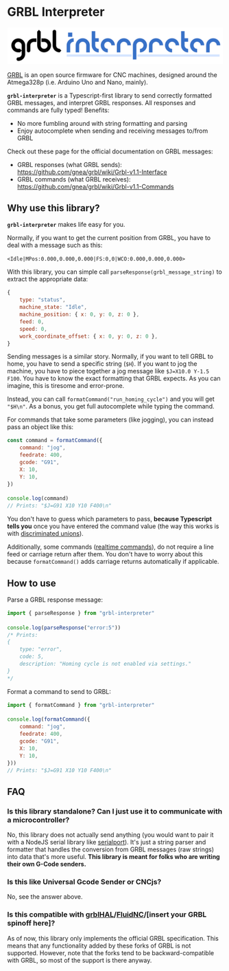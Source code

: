 # GRBL Interpreter

![Inkscape-parser banner](https://github.com/imivi/grbl-interpreter/blob/main/docs/grbl-interpreter-banner.png?raw=true)

[GRBL](https://github.com/gnea/grbl) is an open source firmware for CNC machines, designed around the Atmega328p (i.e. Arduino Uno and Nano, mainly).

**`grbl-interpreter`** is a Typescript-first library to send correctly formatted GRBL messages, and interpret GRBL responses. All responses and commands are fully typed! Benefits:

- No more fumbling around with string formatting and parsing
- Enjoy autocomplete when sending and receiving messages to/from GRBL

Check out these page for the official documentation on GRBL messages:
* GRBL responses (what GRBL sends): https://github.com/gnea/grbl/wiki/Grbl-v1.1-Interface
* GRBL commands (what GRBL receives): https://github.com/gnea/grbl/wiki/Grbl-v1.1-Commands

## Why use this library?

**`grbl-interpreter`** makes life easy for you.

Normally, if you want to get the current position from GRBL, you have to deal with a message such as this:

`<Idle|MPos:0.000,0.000,0.000|FS:0,0|WCO:0.000,0.000,0.000>`

With this library, you can simple call `parseResponse(grbl_message_string)` to extract the appropriate data:

```js
{
    type: "status",
    machine_state: "Idle",
    machine_position: { x: 0, y: 0, z: 0 },
    feed: 0,
    speed: 0,
    work_coordinate_offset: { x: 0, y: 0, z: 0 },
}
```

Sending messages is a similar story. Normally, if you want to tell GRBL to home, you have to send a specific string (`$H`). If you want to jog the machine, you have to piece together a jog message like `$J=X10.0 Y-1.5 F100`. You have to know the exact formatting that GRBL expects. As you can imagine, this is tiresome and error-prone.

Instead, you can call `formatCommand("run_homing_cycle")` and you will get `"$H\n"`. As a bonus, you get full autocomplete while typing the command.

For commands that take some parameters (like jogging), you can instead pass an object like this:

```js
const command = formatCommand({
    command: "jog",
    feedrate: 400,
    gcode: "G91",
    X: 10,
    Y: 10,
})

console.log(command)
// Prints: "$J=G91 X10 Y10 F400\n"
```

You don't have to guess which parameters to pass, **because Typescript tells you** once you have entered the command value (the way this works is with [discriminated unions](https://basarat.gitbook.io/typescript/type-system/discriminated-unions)).

Additionally, some commands ([realtime commands](https://github.com/gnea/grbl/wiki/Grbl-v1.1-Commands#grbl-v11-realtime-commands)), do not require a line feed or carriage return after them. You don't have to worry about this because `formatCommand()` adds carriage returns automatically if applicable.

## How to use

Parse a GRBL response message:

```js
import { parseResponse } from "grbl-interpreter"

console.log(parseResponse("error:5"))
/* Prints:
{
    type: "error",
    code: 5,
    description: "Homing cycle is not enabled via settings."
}
*/
```

Format a command to send to GRBL:

```js
import { formatCommand } from "grbl-interpreter"

console.log(formatCommand({
    command: "jog",
    feedrate: 400,
    gcode: "G91",
    X: 10,
    Y: 10,
}))
// Prints: "$J=G91 X10 Y10 F400\n"
```

## FAQ

### Is this library standalone? Can I just use it to communicate with a microcontroller?

No, this library does not actually send anything (you would want to pair it with a NodeJS serial library like [serialport](https://serialport.io/)). It's just a string parser and formatter that handles the conversion from GRBL messages (raw strings) into data that's more useful. **This library is meant for folks who are writing their own G-Code senders.**

### Is this like Universal Gcode Sender or CNCjs?

No, see the answer above.

### Is this compatible with [grblHAL](https://github.com/grblHAL)/[FluidNC](https://github.com/bdring/FluidNC)/[insert your GRBL spinoff here]?

As of now, this library only implements the official GRBL specification. This means that any functionality added by these forks of GRBL is not supported. However, note that the forks tend to be backward-compatible with GRBL, so most of the support is there anyway.
